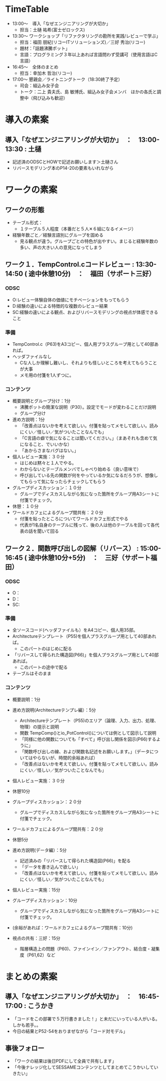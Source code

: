 # TimeTable
* 13:00～　導入「なぜエンジニアリングが大切か」
  * 担当：土樋 祐希(富士ゼロックス)
* 13:30～   ワークショップ「リファクタリングの勘所を実践/レビューで学ぶ」　
  * 担当：福田 朋紀(リコーITソリューションズ)／三好 秀治(リコー)
  * 題材：「話題沸騰ポット」
  * 言語：プログラミング３年以上あれば言語問わず受講可（使用言語はC言語）
* 16:45～　全体のまとめ
  * 担当：幸加木 哲治(リコー)
* 17:00～   懇親会／ライトニングトーク（18:30終了予定）
  * 司会：組込み女子会
  * トーク：二上 貴夫氏、島 敏博氏、組込み女子会メンバ　ほかの各氏と調整中（飛び込みも歓迎）

# 導入の素案
## 導入「なぜエンジニアリングが大切か」　：　13:00-13:30 : 土樋
* 記述済のODSCとHOWで記述お願いします＞土樋さん
* リバースモデリング本のP14-20の要素もいれながら

# ワークの素案
## ワークの形態
* テーブル形式：
  * １テーブル５人程度（本番だと５人✕６組になるイメージ）
* 経験年数ごと／経験言語別にグループを固める
  * 見る観点が違う。グループごとの特色が出やすい。まじると経験年数の多い、声の大きい人の意見になってしまう

## ワーク１．TempControl.cコードレビュー : 13:30-14:50 ( 途中休憩10分)　：　福田（サポート三好）
### ODSC
* O:レビュー体験自体の価値にモチベーションをもってもらう
* D:経験の違いによる特徴的な複数のレビュー結果
* SC:経験の違いによる観点、およびリバースモデリングの視点が体感できること

### 準備
* TempControl.c（P63)をA3コピー、個人用プラスグループ用として40部あれば。
* ヘッダファイルなし
  * Cな人しか理解し難いし、それよりも怪しいところを考えてもらうことが大事
  * メモ用の付箋を1人ずつに。

### コンテンツ
* 概要説明とグループ分け：1分
  * 沸騰ポットの簡潔な説明（P30）。設定でモードが変わることだけ説明
  * グループ分け
* 進め方説明：1分
  * 「改善点はないかを考えて欲しい。付箋を貼ってメモして欲しい。読みにくい／怪しい／気がついたことなんでも」
  * 「C言語の癖で気になることは聞いてください。」（まあそれも含めて気になること、でいいかな）
  * 「あからさまなバグはない。」
* 個人レビュー実施：３０分
  * はじめは黙々と１人でやる。
  * わからないとテーブルメンバでしゃべり始める（良い意味で）
  * 呼び出している先の関数が何をやっているか気になるだろうが、想像してもらって気になったらチェックしてもらう
* グループディスカッション：１０分
  * グループでディスカスしながら気になった箇所をグループ用A3シートに付箋でチェック。
* 休憩：１０分
* ワールドカフェによるグループ間共有：２０分
  * 付箋を貼ったところについてワールドカフェ形式でやる
  * 代表が1名自身のテーブルに残って、後の人は他のテーブルを回って各代表の話を聞いて回る


## ワーク２．関数呼び出しの図解（リバース） : 15:00-16:45 ( 途中休憩10分+5分)　：　三好（サポート福田）
### ODSC
* O：
* D：
* SC:

### 準備
* 全ソースコード(ヘッダファイルも）をA4コピー、個人用35部。
* Architectureテンプレート（P55)を個人プラスグループ用として40部あれば。
  * このパートのはじめに配る
* 「リバースして得られた構造図(P66)」を個人プラスグループ用として40部あれば。
  * このパートの途中で配る
* テーブルはそのまま

### コンテンツ
* 概要説明：1分
* 進め方説明(Architectureテンプレ編）：5分
  * Architectureテンプレート（P55)のエリア（論理、入力、出力、処理、物理）の提示と説明
  * 関数 TempComp()とio_PotControl()については例として図示して説明
  * 「同様に他の関数についても「すべて」呼び出し関係を図示(P66)するように」
  * 「関数呼び出しの線、および関数名記述をお願いします。」（データについてはやらないが、時間的余裕あれば）
  * 「改善点はないかを考えて欲しい。付箋を貼ってメモして欲しい。読みにくい／怪しい／気がついたことなんでも」
* 個人レビュー実施：３０分

* 休憩10分

* グループディスカッション：２０分
  * グループでディスカスしながら気になった箇所をグループ用A3シートに付箋でチェック。
* ワールドカフェによるグループ間共有：２０分

* 休憩5分

* 進め方説明(データ編）：5分
  * 記述済みの「リバースして得られた構造図(P66)」を配る
  * 「データを書き込んで欲しい」
  * 「改善点はないかを考えて欲しい。付箋を貼ってメモして欲しい。読みにくい／怪しい／気がついたことなんでも」
* 個人レビュー実施：15分
* グループディスカッション：10分
  * グループでディスカスしながら気になった箇所をグループ用A3シートに付箋でチェック。
* (余裕があれば：ワールドカフェによるグループ間共有：10分)
* 視点の共有：三好：15分
  * 階層構造上の問題（P60)、ファインイン／ファンアウト、結合度・凝集度（P61,62）など

# まとめの素案
## 導入「なぜエンジニアリングが大切か」　：　16:45-17:00 : こうかき
* 「コードをこの部署で５万行書きました！」と未だにいっている人がいる。しかも若手。。
* 今日の結果とP52-54をおりまぜながら「コード対モデル」

## 事後フォロー
* 「ワークの結果は後日PDFにして全員で共有します」
* 「今後ナレッジ化してSESSAMEコンテンツとしてまとめてこうかいしていきたい」


